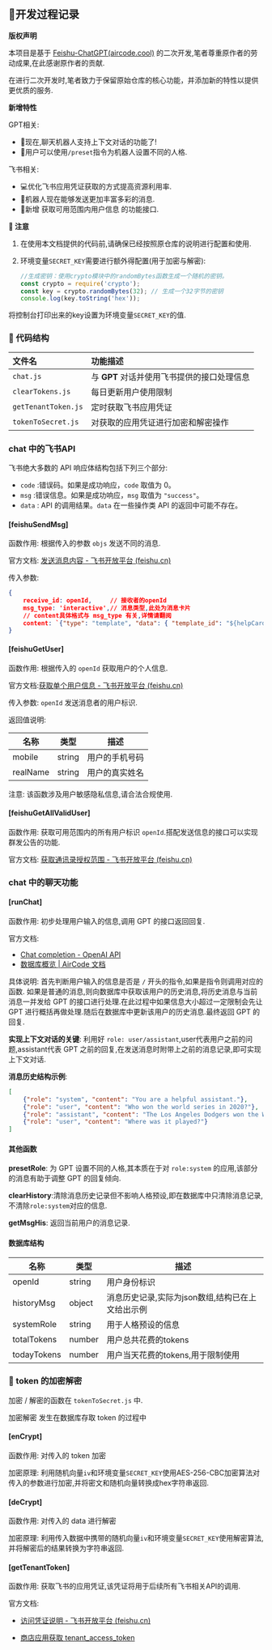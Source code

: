 ## 🚀开发过程记录

**版权声明**

本项目是基于 [Feishu-ChatGPT(aircode.cool)](https://aircode.cool/q4y1msdim4) 的二次开发,笔者尊重原作者的劳动成果,在此感谢原作者的贡献.

在进行二次开发时,笔者致力于保留原始仓库的核心功能，并添加新的特性以提供更优质的服务.

**新增特性**

GPT相关:
- 🤖现在,聊天机器人支持上下文对话的功能了!
- 💬用户可以使用`/preset`指令为机器人设置不同的人格.

飞书相关:
- 💻优化飞书应用凭证获取的方式提高资源利用率.
- 🌈机器人现在能够发送更加丰富多彩的消息.
- 🎨新增 获取可用范围内用户信息 的功能接口.

**🚨 注意**

1. 在使用本文档提供的代码前,请确保已经按照原仓库的说明进行配置和使用.
2. 环境变量`SECRET_KEY`需要进行额外得配置(用于加密与解密):

    ```javascript
    //生成密钥：使用crypto模块中的randomBytes函数生成一个随机的密钥。
    const crypto = require('crypto');
    const key = crypto.randomBytes(32); // 生成一个32字节的密钥
    console.log(key.toString('hex'));
    ```

将控制台打印出来的key设置为环境变量`SECRET_KEY`的值.

### 🌲 代码结构

| 文件名           | 功能描述                                    |
| :--------------- | :------------------------------------------ |
| `chat.js`           | 与 **GPT** 对话并使用飞书提供的接口处理信息 |
| `clearTokens.js`    | 每日更新用户使用限制                        |
| `getTenantToken.js` | 定时获取飞书应用凭证                        |
| `tokenToSecret.js`  | 对获取的应用凭证进行加密和解密操作          |

### chat 中的飞书API

飞书绝大多数的 API 响应体结构包括下列三个部分:

+ `code` :错误码。如果是成功响应，`code` 取值为 0。
+ `msg`  :错误信息。如果是成功响应，`msg` 取值为 `"success"`。
+ `data` : API 的调用结果。`data` 在一些操作类 API 的返回中可能不存在。

#### [feishuSendMsg]

函数作用: 根据传入的参数 `objs` 发送不同的消息.

官方文档: [发送消息内容 - 飞书开放平台 (feishu.cn)](https://open.feishu.cn/document/uAjLw4CM/ukTMukTMukTM/im-v1/message/create_json)

传入参数: 

```json
{
    receive_id: openId,		// 接收者的openId
    msg_type: 'interactive',// 消息类型,此处为消息卡片
    // content具体格式与 msg_type 有关,详情请翻阅
    content: `{"type": "template", "data": { "template_id": "${helpCardId}"} }`
}
```

#### [feishuGetUser]

函数作用: 根据传入的 `openId` 获取用户的个人信息.

官方文档:[获取单个用户信息 - 飞书开放平台 (feishu.cn)](https://open.feishu.cn/document/uAjLw4CM/ukTMukTMukTM/reference/contact-v3/user/get)

传入参数: `openId` 发送消息者的用户标识.

返回值说明: 

| 名称     | 类型   | 描述           |
| -------- | ------ | -------------- |
| mobile   | string | 用户的手机号码 |
| realName | string | 用户的真实姓名 |

注意: 该函数涉及用户敏感隐私信息,请合法合规使用.

#### [feishuGetAllValidUser]

函数作用: 获取可用范围内的所有用户标识 `openId`.搭配发送信息的接口可以实现群发公告的功能.

官方文档: [获取通讯录授权范围 - 飞书开放平台 (feishu.cn)](https://open.feishu.cn/document/uAjLw4CM/ukTMukTMukTM/reference/contact-v3/scope/list)

### chat 中的聊天功能

#### [runChat]

函数作用: 初步处理用户输入的信息,调用 GPT 的接口返回回复.

官方文档:

+ [Chat completion - OpenAI API](https://platform.openai.com/docs/guides/chat/introduction)
+ [数据库概览 | AirCode 文档](https://docs-cn.aircode.io/guide/database/)

具体说明: 首先判断用户输入的信息是否是 `/` 开头的指令,如果是指令则调用对应的函数. 如果是普通的消息,则向数据库中获取该用户的历史消息,将历史消息与当前消息一并发给 GPT 的接口进行处理.在此过程中如果信息大小超过一定限制会先让 GPT 进行概括再做处理.随后在数据库中更新该用户的历史消息.最终返回 GPT 的回复.

**实现上下文对话的关键**: 利用好 `role: user/assistant`,user代表用户之前的问题,assistant代表 GPT 之前的回复,在发送消息时附带上之前的消息记录,即可实现上下文对话.

**消息历史结构示例**:

```json
[
    {"role": "system", "content": "You are a helpful assistant."},
    {"role": "user", "content": "Who won the world series in 2020?"},
    {"role": "assistant", "content": "The Los Angeles Dodgers won the World Series in 2020."},
    {"role": "user", "content": "Where was it played?"}
]
```

#### 其他函数

**presetRole**: 为 GPT 设置不同的人格,其本质在于对 `role:system` 的应用,该部分的消息有助于调整 GPT 的回复倾向.

**clearHistory**:清除消息历史记录但不影响人格预设,即在数据库中只清除消息记录,不清除`role:system`对应的信息.

**getMsgHis**: 返回当前用户的消息记录.

#### 数据库结构

| 名称        | 类型   | 描述                                             |
| ----------- | ------ | ------------------------------------------------ |
| openId      | string | 用户身份标识                                     |
| historyMsg  | object | 消息历史记录,实际为json数组,结构已在上文给出示例 |
| systemRole  | string | 用于人格预设的信息                               |
| totalTokens | number | 用户总共花费的tokens                             |
| todayTokens | number | 用户当天花费的tokens,用于限制使用                |

### 🔑 token 的加密解密

加密 / 解密的函数在 `tokenToSecret.js` 中.

加密解密 发生在数据库存取 token 的过程中

#### [enCrypt]

函数作用: 对传入的 token 加密

加密原理: 利用随机向量`iv`和环境变量`SECRET_KEY`使用AES-256-CBC加密算法对传入的参数进行加密,并将密文和随机向量转换成hex字符串返回.

#### [deCrypt]

函数作用: 对传入的 data 进行解密

加密原理: 利用传入数据中携带的随机向量`iv`和环境变量`SECRET_KEY`使用解密算法,并将解密后的结果转换为字符串返回.

#### [getTenantToken]

函数作用: 获取飞书的应用凭证,该凭证将用于后续所有飞书相关API的调用.

官方文档: 

+ [访问凭证说明 - 飞书开放平台 (feishu.cn)](https://open.feishu.cn/document/ukTMukTMukTM/uMTNz4yM1MjLzUzM#a8683ac2)

+ [商店应用获取 tenant_access_token](https://open.feishu.cn/document/ukTMukTMukTM/ukDNz4SO0MjL5QzM/auth-v3/auth/tenant_access_token)

